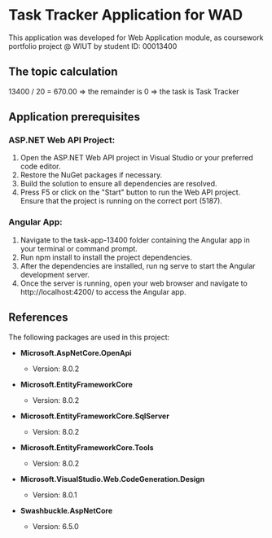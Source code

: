 # Task Tracker Application for WAD

This application was developed for Web Application module, as coursework portfolio project @ WIUT by student ID: 00013400

## The topic calculation
13400 / 20 = 670.00 => the remainder is 0 => the task is Task Tracker

## Application prerequisites
### ASP.NET Web API Project:
1. Open the ASP.NET Web API project in Visual Studio or your preferred code editor.
2. Restore the NuGet packages if necessary.
3. Build the solution to ensure all dependencies are resolved.
4. Press F5 or click on the "Start" button to run the Web API project. Ensure that the project is running on the correct port (5187).
### Angular App:
1. Navigate to the task-app-13400 folder containing the Angular app in your terminal or command prompt.
2. Run npm install to install the project dependencies.
3. After the dependencies are installed, run ng serve to start the Angular development server.
4. Once the server is running, open your web browser and navigate to http://localhost:4200/ to access the Angular app.

## References

The following packages are used in this project:

- **Microsoft.AspNetCore.OpenApi**
  - Version: 8.0.2

- **Microsoft.EntityFrameworkCore**
  - Version: 8.0.2

- **Microsoft.EntityFrameworkCore.SqlServer**
  - Version: 8.0.2

- **Microsoft.EntityFrameworkCore.Tools**
  - Version: 8.0.2

- **Microsoft.VisualStudio.Web.CodeGeneration.Design**
  - Version: 8.0.1

- **Swashbuckle.AspNetCore**
  - Version: 6.5.0

